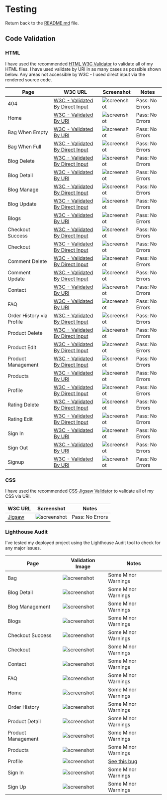 # Testing

Return back to the [README.md](https://github.com/leec313/Fetch-and-Feast/blob/main/README.md) file.

## Code Validation

### HTML

I have used the recommended [HTML W3C Validator](https://validator.w3.org/) to validate all of my HTML files. I have used validate by URI in as many cases as possible shown below. Any areas not accessible by W3C - I used direct input via the rendered source code.

| Page | W3C URL | Screenshot | Notes |
| --- | --- | --- | --- |
| 404 | [W3C - Validated By Direct Input](https://validator.w3.org/#validate_by_input) | ![screenshot](https://raw.githubusercontent.com/leec313/Fetch-and-Feast/main/readme-images/testing-images/val-404.png) | Pass: No Errors |
| Home | [W3C - Validated By URI](https://validator.w3.org/#validate_by_uri) | ![screenshot](https://raw.githubusercontent.com/leec313/Fetch-and-Feast/main/readme-images/testing-images/val-home.png) | Pass: No Errors |
| Bag When Empty | [W3C - Validated By URI](https://validator.w3.org/#validate_by_uri) | ![screenshot](https://raw.githubusercontent.com/leec313/Fetch-and-Feast/main/readme-images/testing-images/val-bag-empty.png) | Pass: No Errors |
| Bag When Full | [W3C - Validated By Direct Input](https://validator.w3.org/#validate_by_input) | ![screenshot](https://raw.githubusercontent.com/leec313/Fetch-and-Feast/main/readme-images/testing-images/val-bag-full.png) | Pass: No Errors |
| Blog Delete | [W3C - Validated By Direct Input](https://validator.w3.org/#validate_by_input) | ![screenshot](https://raw.githubusercontent.com/leec313/Fetch-and-Feast/main/readme-images/testing-images/val-blog-delete.png) | Pass: No Errors |
| Blog Detail | [W3C - Validated By URI](https://validator.w3.org/#validate_by_uri) | ![screenshot](https://raw.githubusercontent.com/leec313/Fetch-and-Feast/main/readme-images/testing-images/val-blog-detail.png) | Pass: No Errors |
| Blog Manage | [W3C - Validated By Direct Input](https://validator.w3.org/#validate_by_input) | ![screenshot](https://raw.githubusercontent.com/leec313/Fetch-and-Feast/main/readme-images/testing-images/val-blog-manage.png) | Pass: No Errors |
| Blog Update | [W3C - Validated By Direct Input](https://validator.w3.org/#validate_by_input) | ![screenshot](https://raw.githubusercontent.com/leec313/Fetch-and-Feast/main/readme-images/testing-images/val-blog-update.png) | Pass: No Errors |
| Blogs | [W3C - Validated By URI](https://validator.w3.org/#validate_by_uri) | ![screenshot](https://raw.githubusercontent.com/leec313/Fetch-and-Feast/main/readme-images/testing-images/val-blogs.png) | Pass: No Errors |
| Checkout Success | [W3C - Validated By Direct Input](https://validator.w3.org/#validate_by_input) | ![screenshot](https://raw.githubusercontent.com/leec313/Fetch-and-Feast/main/readme-images/testing-images/val-checkout-success.png) | Pass: No Errors |
| Checkout | [W3C - Validated By Direct Input](https://validator.w3.org/#validate_by_input) | ![screenshot](https://raw.githubusercontent.com/leec313/Fetch-and-Feast/main/readme-images/testing-images/val-checkout.png) | Pass: No Errors |
| Comment Delete | [W3C - Validated By Direct Input](https://validator.w3.org/#validate_by_input) | ![screenshot](https://raw.githubusercontent.com/leec313/Fetch-and-Feast/main/readme-images/testing-images/val-comment-delete.png) | Pass: No Errors |
| Comment Update | [W3C - Validated By Direct Input](https://validator.w3.org/#validate_by_input) | ![screenshot](https://raw.githubusercontent.com/leec313/Fetch-and-Feast/main/readme-images/testing-images/val-comment-update.png) | Pass: No Errors |
| Contact | [W3C - Validated By URI](https://validator.w3.org/#validate_by_uri) | ![screenshot](https://raw.githubusercontent.com/leec313/Fetch-and-Feast/main/readme-images/testing-images/val-contact.png) | Pass: No Errors |
| FAQ | [W3C - Validated By URI](https://validator.w3.org/#validate_by_uri) | ![screenshot](https://raw.githubusercontent.com/leec313/Fetch-and-Feast/main/readme-images/testing-images/val-faq.png) | Pass: No Errors |
| Order History via Profile | [W3C - Validated By Direct Input](https://validator.w3.org/#validate_by_input) | ![screenshot](https://raw.githubusercontent.com/leec313/Fetch-and-Feast/main/readme-images/testing-images/val-order-history.png) | Pass: No Errors |
| Product Delete | [W3C - Validated By Direct Input](https://validator.w3.org/#validate_by_input) | ![screenshot](https://raw.githubusercontent.com/leec313/Fetch-and-Feast/main/readme-images/testing-images/val-product-delete.png) | Pass: No Errors |
| Product Edit | [W3C - Validated By Direct Input](https://validator.w3.org/#validate_by_input) | ![screenshot](https://raw.githubusercontent.com/leec313/Fetch-and-Feast/main/readme-images/testing-images/val-product-edit.png) | Pass: No Errors |
| Product Management | [W3C - Validated By Direct Input](https://validator.w3.org/#validate_by_input) | ![screenshot](https://raw.githubusercontent.com/leec313/Fetch-and-Feast/main/readme-images/testing-images/val-product-manage.png) | Pass: No Errors |
| Products | [W3C - Validated By URI](https://validator.w3.org/#validate_by_uri) | ![screenshot](https://raw.githubusercontent.com/leec313/Fetch-and-Feast/main/readme-images/testing-images/val-products.png) | Pass: No Errors |
| Profile | [W3C - Validated By Direct Input](https://validator.w3.org/#validate_by_input) | ![screenshot](https://raw.githubusercontent.com/leec313/Fetch-and-Feast/main/readme-images/testing-images/val-profile.png) | Pass: No Errors |
| Rating Delete | [W3C - Validated By Direct Input](https://validator.w3.org/#validate_by_input) | ![screenshot](https://raw.githubusercontent.com/leec313/Fetch-and-Feast/main/readme-images/testing-images/val-rating-delete.png) | Pass: No Errors |
| Rating Edit | [W3C - Validated By Direct Input](https://validator.w3.org/#validate_by_input) | ![screenshot](https://raw.githubusercontent.com/leec313/Fetch-and-Feast/main/testing-images/val-rating-edit.png) | Pass: No Errors |
| Sign In | [W3C - Validated By URI](https://validator.w3.org/#validate_by_uri) | ![screenshot](https://raw.githubusercontent.com/leec313/Fetch-and-Feast/main/readme-images/testing-images/val-signin.png) | Pass: No Errors |
| Sign Out | [W3C - Validated By URI](https://validator.w3.org/#validate_by_uri) | ![screenshot](https://raw.githubusercontent.com/leec313/Fetch-and-Feast/main/readme-images/testing-images/val-signout.png) | Pass: No Errors |
| Signup | [W3C - Validated By URI](https://validator.w3.org/#validate_by_uri) | ![screenshot](https://raw.githubusercontent.com/leec313/Fetch-and-Feast/main/readme-images/testing-images/val-signup.png) | Pass: No Errors |

### CSS

I have used the recommended [CSS Jigsaw Validator](https://jigsaw.w3.org/css-validator) to validate all of my CSS via URI.

| W3C URL | Screenshot | Notes |
| --- | --- | --- |
| [Jigsaw](https://jigsaw.w3.org/css-validator/) | ![screenshot](https://raw.githubusercontent.com/leec313/Fetch-and-Feast/main/readme-images/testing-images/val-css.png) | Pass: No Errors |


### Lighthouse Audit

I've tested my deployed project using the Lighthouse Audit tool to check for any major issues.

| Page | Validation Image | Notes |
| --- | --- | --- |
| Bag | ![screenshot](https://raw.githubusercontent.com/leec313/Fetch-and-Feast/main/readme-images/lighthouse-images/lh-bag.png) | Some Minor Warnings |
| Blog Detail | ![screenshot](https://raw.githubusercontent.com/leec313/Fetch-and-Feast/main/readme-images/lighthouse-images/lh-blog-detail.png) | Some Minor Warnings |
| Blog Management | ![screenshot](https://raw.githubusercontent.com/leec313/Fetch-and-Feast/main/readme-images/lighthouse-images/lh-blog-manage.png) | Some Minor Warnings |
| Blogs | ![screenshot](https://raw.githubusercontent.com/leec313/Fetch-and-Feast/main/readme-images/lighthouse-images/lh-blogs.png) | Some Minor Warnings |
| Checkout Success | ![screenshot](https://raw.githubusercontent.com/leec313/Fetch-and-Feast/main/readme-images/lighthouse-images/lh-checkout-success.png) | Some Minor Warnings |
| Checkout | ![screenshot](https://raw.githubusercontent.com/leec313/Fetch-and-Feast/main/readme-images/lighthouse-images/lh-checkout.png) | Some Minor Warnings |
| Contact | ![screenshot](https://raw.githubusercontent.com/leec313/Fetch-and-Feast/main/readme-images/lighthouse-images/lh-contact.png) | Some Minor Warnings |
| FAQ | ![screenshot](https://raw.githubusercontent.com/leec313/Fetch-and-Feast/main/readme-images/lighthouse-images/lh-faq.png) | Some Minor Warnings |
| Home | ![screenshot](https://raw.githubusercontent.com/leec313/Fetch-and-Feast/main/readme-images/lighthouse-images/lh-home.png) | Some Minor Warnings |
| Order History | ![screenshot](https://raw.githubusercontent.com/leec313/Fetch-and-Feast/main/readme-images/lighthouse-images/lh-order-history.png) | Some Minor Warnings |
| Product Detail | ![screenshot](https://raw.githubusercontent.com/leec313/Fetch-and-Feast/main/readme-images/lighthouse-images/lh-product-detail.png) | Some Minor Warnings |
| Product Management | ![screenshot](https://raw.githubusercontent.com/leec313/Fetch-and-Feast/main/readme-images/lighthouse-images/lh-product-manage.png) | Some Minor Warnings |
| Products | ![screenshot](https://raw.githubusercontent.com/leec313/Fetch-and-Feast/main/readme-images/lighthouse-images/lh-products.png) | Some Minor Warnings |
| Profile | ![screenshot](https://raw.githubusercontent.com/leec313/Fetch-and-Feast/main/readme-images/lighthouse-images/lh-profile.png) | [See this bug](https://github.com/users/leec313/projects/3/views/1?pane=issue&itemId=54045121) |
| Sign In | ![screenshot](https://raw.githubusercontent.com/leec313/Fetch-and-Feast/main/readme-images/lighthouse-images/lh-signin.png) | Some Minor Warnings |
| Sign Up | ![screenshot](https://raw.githubusercontent.com/leec313/Fetch-and-Feast/main/readme-images/lighthouse-images/lh-signup.png) | Some Minor Warnings |
